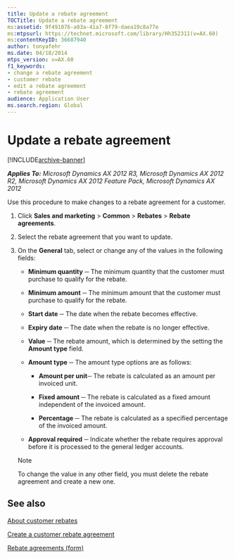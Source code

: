 ```yaml
---
title: Update a rebate agreement
TOCTitle: Update a rebate agreement
ms:assetid: 9f491076-a03a-41a7-8f79-daea19c8a77e
ms:mtpsurl: https://technet.microsoft.com/library/Hh352311(v=AX.60)
ms:contentKeyID: 36687940
author: tonyafehr
ms.date: 04/18/2014
mtps_version: v=AX.60
f1_keywords:
- change a rebate agreement
- customer rebate
- edit a rebate agreement
- rebate agreement
audience: Application User
ms.search.region: Global
---
```


# Update a rebate agreement 


[!INCLUDE[archive-banner](includes/archive-banner.md)]


_**Applies To:** Microsoft Dynamics AX 2012 R3, Microsoft Dynamics AX 2012 R2, Microsoft Dynamics AX 2012 Feature Pack, Microsoft Dynamics AX 2012_

Use this procedure to make changes to a rebate agreement for a customer.

1.  Click **Sales and marketing** \> **Common** \> **Rebates** \> **Rebate agreements**.

2.  Select the rebate agreement that you want to update.

3.  On the **General** tab, select or change any of the values in the following fields:
    
      - **Minimum quantity** ─ The minimum quantity that the customer must purchase to qualify for the rebate.
    
      - **Minimum amount** ─ The minimum amount that the customer must purchase to qualify for the rebate.
    
      - **Start date** ─ The date when the rebate becomes effective.
    
      - **Expiry date** ─ The date when the rebate is no longer effective.
    
      - **Value** ─ The rebate amount, which is determined by the setting the **Amount type** field.
    
      - **Amount type** ─ The amount type options are as follows:
        
          - **Amount per unit**─ The rebate is calculated as an amount per invoiced unit.
        
          - **Fixed amount** ─ The rebate is calculated as a fixed amount independent of the invoiced amount.
        
          - **Percentage** ─ The rebate is calculated as a specified percentage of the invoiced amount.
    
      - **Approval required** ─ Indicate whether the rebate requires approval before it is processed to the general ledger accounts.
    

    > [!NOTE]
    > <P>To change the value in any other field, you must delete the rebate agreement and create a new one.</P>



## See also

[About customer rebates](about-customer-rebates.md)

[Create a customer rebate agreement](create-a-customer-rebate-agreement.md)

[Rebate agreements (form)](https://technet.microsoft.com/library/hh328681\(v=ax.60\))

  


